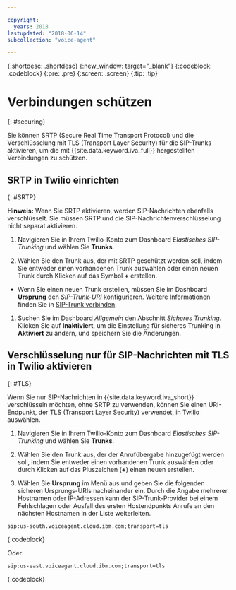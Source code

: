 ```yaml
---

copyright:
  years: 2018
lastupdated: "2018-06-14"
subcollection: "voice-agent"

---
```


{:shortdesc: .shortdesc}
{:new_window: target="_blank"}
{:codeblock: .codeblock}
{:pre: .pre}
{:screen: .screen}
{:tip: .tip}


# Verbindungen schützen
{: #securing}

Sie können SRTP (Secure Real Time Transport Protocol) und die Verschlüsselung mit TLS (Transport Layer Security) für die SIP-Trunks aktivieren, um die mit {{site.data.keyword.iva_full}} hergestellten Verbindungen zu schützen.

## SRTP in Twilio einrichten
{: #SRTP}

**Hinweis:** Wenn Sie SRTP aktivieren, werden SIP-Nachrichten ebenfalls verschlüsselt. Sie müssen SRTP und die SIP-Nachrichtenverschlüsselung nicht separat aktivieren.

1. Navigieren Sie in Ihrem Twilio-Konto zum Dashboard _Elastisches SIP-Trunking_ und wählen Sie **Trunks**.

1. Wählen Sie den Trunk aus, der mit SRTP geschützt werden soll, indem Sie entweder einen vorhandenen Trunk auswählen oder einen neuen Trunk durch Klicken auf das Symbol **+** erstellen.

  * Wenn Sie einen neuen Trunk erstellen, müssen Sie im Dashboard **Ursprung** den _SIP-Trunk-URI_ konfigurieren.  Weitere Informationen finden Sie in [SIP-Trunk verbinden](/docs/services/voice-agent?topic=voice-agent-connect).

1. Suchen Sie im Dashboard _Allgemein_ den Abschnitt _Sicheres Trunking_. Klicken Sie auf **Inaktiviert**, um die Einstellung für sicheres Trunking in **Aktiviert** zu ändern, und speichern Sie die Änderungen.

## Verschlüsselung nur für SIP-Nachrichten mit TLS in Twilio aktivieren
{: #TLS}

Wenn Sie nur SIP-Nachrichten in {{site.data.keyword.iva_short}} verschlüsseln möchten, ohne SRTP zu verwenden, können Sie einen URI-Endpunkt, der TLS (Transport Layer Security) verwendet, in Twilio auswählen.

1. Navigieren Sie in Ihrem Twilio-Konto zum Dashboard _Elastisches SIP-Trunking_ und wählen Sie **Trunks**.

1. Wählen Sie den Trunk aus, der der Anrufübergabe hinzugefügt werden soll, indem Sie entweder einen vorhandenen Trunk auswählen oder durch Klicken auf das Pluszeichen (**+**) einen neuen erstellen.

1. Wählen Sie **Ursprung** im Menü aus und geben Sie die folgenden sicheren Ursprungs-URIs nacheinander ein. Durch die Angabe mehrerer Hostnamen oder IP-Adressen kann der SIP-Trunk-Provider bei einem Fehlschlagen oder Ausfall des ersten Hostendpunkts Anrufe an den nächsten Hostnamen in der Liste weiterleiten.

```
sip:us-south.voiceagent.cloud.ibm.com;transport=tls
```
{:codeblock}

Oder

```
sip:us-east.voiceagent.cloud.ibm.com;transport=tls
```
{:codeblock}
